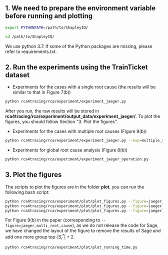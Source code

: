 ## 1. We need to prepare the environment variable before running and plotting

```bash
export PYTHONPATH=/path/to/ShapleyIQ/
```

```bash
cd /path/to/ShapleyIQ/
```
We use python 3.7. If some of the Python packages are missing, please refer to requirements.txt.

## 2. Run the experiments using the TrainTicket dataset
- Experiments for the cases with a single root cause (the results will be similar to that in Figure 7(b))
```bash
python rca4tracing/rca/experiment/experiment_jaeger.py 
```
After you run, the raw results will be stored in **rca4tracing/rca/experiment/output_data/experiment_jaeger/**. To plot the figures, you should follow Section "3. Plot the figures".


- Experiments for the cases with multiple root causes (Figure 9(b))
```bash
python rca4tracing/rca/experiment/experiment_jaeger.py --exp=multiple_root_causes
```

- Experiments for global root cause analysis (Figure 8(b))
```bash
python rca4tracing/rca/experiment/experiment_jaeger_operation.py
```

<!-- - Experiments to compare under different settings (Figure 10(a) and Figure 10(b))
```bash
python rca4tracing/rca/experiment/experiment_jaeger.py --exp=different_delay
python rca4tracing/rca/experiment/experiment_jaeger.py --exp=different_users
``` -->

## 3. Plot the figures 
The scripts to plot the figures are in the folder **plot**, you can run the following bash script:
```bash
python rca4tracing/rca/experiment/plot/plot_figures.py --figure=jaeger_trace
python rca4tracing/rca/experiment/plot/plot_figures.py --figure=jaeger_global
python rca4tracing/rca/experiment/plot/plot_figures.py --figure=jaeger_multi_root_cause
```

For Figure 9(b) in the paper (corresponding to `--figure=jaeger_multi_root_cause`), as we do not release the code for Sage, we have changed the layout of the figure to remove the results of Sage and add one more group top-$|{S}_i^*|+2$.

```bash
python rca4tracing/rca/experiment/plot/plot_running_time.py
```
<!-- ```bash
python rca4tracing/rca/experiment/plot/plot_different_setting.py --figure=jaeger_delay
python rca4tracing/rca/experiment/plot/plot_different_setting.py --figure=jaeger_user
``` -->
